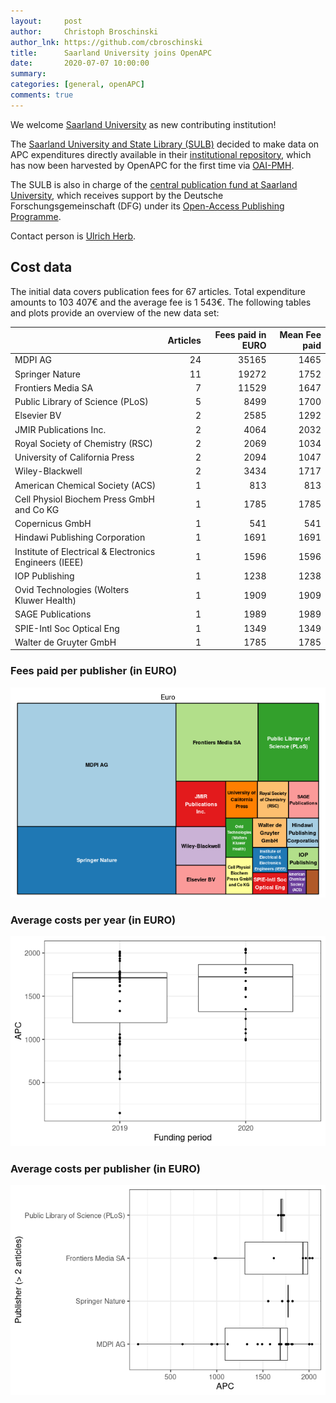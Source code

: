 ```yaml
---
layout:     post
author:     Christoph Broschinski
author_lnk: https://github.com/cbroschinski
title:      Saarland University joins OpenAPC
date:       2020-07-07 10:00:00
summary:    
categories: [general, openAPC]
comments: true
---
```





We welcome [Saarland University](https://www.uni-saarland.de/en/home.html) as new contributing institution!

The [Saarland University and State Library (SULB)](https://www.sulb.uni-saarland.de/en/) decided to make data on APC expenditures directly available in their [institutional repository](https://publikationen.sulb.uni-saarland.de/), which has now been harvested by OpenAPC for the first time via [OAI-PMH](https://publikationen.sulb.uni-saarland.de/oai/request?verb=ListRecords&metadataPrefix=openapc&set=openapc).

The SULB is also in charge of the [central publication fund at Saarland University](https://www.sulb.uni-saarland.de/lernen/open-access/open-access-publikationsfonds/), which receives support by the Deutsche Forschungsgemeinschaft (DFG) under its [Open-Access Publishing Programme](http://www.dfg.de/en/research_funding/programmes/infrastructure/lis/funding_opportunities/open_access/).

Contact person is [Ulrich Herb](mailto:u.herb@sulb.uni-saarland.de).

## Cost data



The initial data covers publication fees for 67 articles. Total expenditure amounts to 103 407€ and the average fee is 1 543€. The following tables and plots provide an overview of the new data set:


|                                                       | Articles| Fees paid in EURO| Mean Fee paid|
|:------------------------------------------------------|--------:|-----------------:|-------------:|
|MDPI AG                                                |       24|             35165|          1465|
|Springer Nature                                        |       11|             19272|          1752|
|Frontiers Media SA                                     |        7|             11529|          1647|
|Public Library of Science (PLoS)                       |        5|              8499|          1700|
|Elsevier BV                                            |        2|              2585|          1292|
|JMIR Publications Inc.                                 |        2|              4064|          2032|
|Royal Society of Chemistry (RSC)                       |        2|              2069|          1034|
|University of California Press                         |        2|              2094|          1047|
|Wiley-Blackwell                                        |        2|              3434|          1717|
|American Chemical Society (ACS)                        |        1|               813|           813|
|Cell Physiol Biochem Press GmbH and Co KG              |        1|              1785|          1785|
|Copernicus GmbH                                        |        1|               541|           541|
|Hindawi Publishing Corporation                         |        1|              1691|          1691|
|Institute of Electrical & Electronics Engineers (IEEE) |        1|              1596|          1596|
|IOP Publishing                                         |        1|              1238|          1238|
|Ovid Technologies (Wolters Kluwer Health)              |        1|              1909|          1909|
|SAGE Publications                                      |        1|              1989|          1989|
|SPIE-Intl Soc Optical Eng                              |        1|              1349|          1349|
|Walter de Gruyter GmbH                                 |        1|              1785|          1785|

### Fees paid per publisher (in EURO)

![plot of chunk tree_saarland_2020_07_07_full](/figure/tree_saarland_2020_07_07_full-1.png)

###  Average costs per year (in EURO)

![plot of chunk box_saarland_2020_07_07_year_full](/figure/box_saarland_2020_07_07_year_full-1.png)

###  Average costs per publisher (in EURO)

![plot of chunk box_saarland_2020_07_07_publisher_full](/figure/box_saarland_2020_07_07_publisher_full-1.png)
